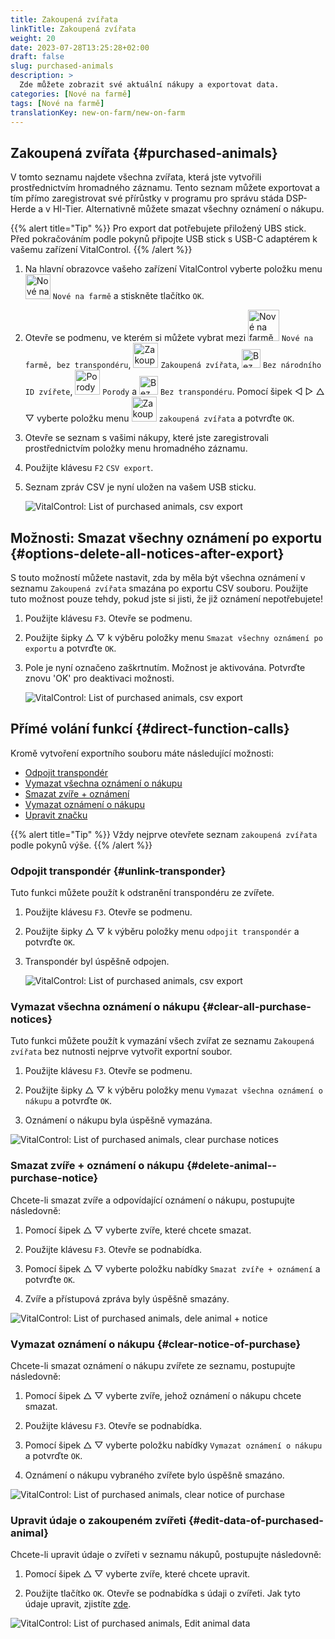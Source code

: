 ```yaml
---
title: Zakoupená zvířata
linkTitle: Zakoupená zvířata
weight: 20
date: 2023-07-28T13:25:28+02:00
draft: false
slug: purchased-animals
description: >
  Zde můžete zobrazit své aktuální nákupy a exportovat data.
categories: [Nové na farmě]
tags: [Nové na farmě]
translationKey: new-on-farm/new-on-farm
---
```

## Zakoupená zvířata {#purchased-animals}

V tomto seznamu najdete všechna zvířata, která jste vytvořili prostřednictvím hromadného záznamu. Tento seznam můžete exportovat a tím přímo zaregistrovat své přírůstky v programu pro správu stáda DSP-Herde a v HI-Tier. Alternativně můžete smazat všechny oznámení o nákupu.

{{% alert title="Tip" %}}
Pro export dat potřebujete přiložený UBS stick. Před pokračováním podle pokynů připojte USB stick s USB-C adaptérem k vašemu zařízení VitalControl.
{{% /alert %}}

1. Na hlavní obrazovce vašeho zařízení VitalControl vyberte položku menu <img src="/icons/main/new-on-farm.svg" width="40" align="bottom" alt="Nové na farmě" /> `Nové na farmě` a stiskněte tlačítko `OK`.

2. Otevře se podmenu, ve kterém si můžete vybrat mezi <img src="/icons/registration/new-on-farm-no-transponder.svg" width="50" align="bottom" alt="Nové na farmě, bez transpondéru" /> `Nové na farmě, bez transpondéru`, <img src="/icons/main/new-on-farm.svg" width="40" align="bottom" alt="Zakoupená zvířata" /> `Zakoupená zvířata`, <img src="/icons/registration/no-eartag-number.svg" width="30" align="bottom" alt="Bez národního ID zvířete" /> `Bez národního ID zvířete`, <img src="/icons/main/births.svg" width="40" align="bottom" alt="Porody" /> `Porody` a <img src="/icons/registration/no-transponder.svg" width="30" align="bottom" alt="Bez transpondéru" /> `Bez transpondéru`. Pomocí šipek ◁ ▷ △ ▽ vyberte položku menu <img src="/icons/main/new-on-farm.svg" width="40" align="bottom" alt="Zakoupená zvířata" /> `zakoupená zvířata` a potvrďte `OK`.

3. Otevře se seznam s vašimi nákupy, které jste zaregistrovali prostřednictvím položky menu hromadného záznamu.

4. Použijte klávesu `F2` `CSV export`.

5. Seznam zpráv CSV je nyní uložen na vašem USB sticku.


    ![VitalControl: List of purchased animals, csv export](../images/purchasedanimals.png "Zakoupená zvířata, export csv ")

## Možnosti: Smazat všechny oznámení po exportu {#options-delete-all-notices-after-export}

S touto možností můžete nastavit, zda by měla být všechna oznámení v seznamu `Zakoupená zvířata` smazána po exportu CSV souboru. Použijte tuto možnost pouze tehdy, pokud jste si jisti, že již oznámení nepotřebujete!

1. Použijte klávesu `F3`. Otevře se podmenu.

2. Použijte šipky △ ▽ k výběru položky menu `Smazat všechny oznámení po exportu` a potvrďte `OK`.

3. Pole je nyní označeno zaškrtnutím. Možnost je aktivována. Potvrďte znovu 'OK' pro deaktivaci možnosti. 

    ![VitalControl: List of purchased animals, csv export](../images/delete-all.png "Smazat všechny oznámení po exportu")    

## Přímé volání funkcí {#direct-function-calls}

Kromě vytvoření exportního souboru máte následující možnosti:

- [Odpojit transpondér](#unlink-transponder)
- [Vymazat všechna oznámení o nákupu](#clear-all-purchase-notices)
- [Smazat zvíře + oznámení](#delete-animal--purchase-notice)
- [Vymazat oznámení o nákupu](#clear-notice-of-purchase)
- [Upravit značku](#edit-data-of-purchased-animal)

{{% alert title="Tip" %}}
Vždy nejprve otevřete seznam `zakoupená zvířata` podle pokynů výše.
{{% /alert %}}

### Odpojit transpondér {#unlink-transponder}

Tuto funkci můžete použít k odstranění transpondéru ze zvířete.

1. Použijte klávesu `F3`. Otevře se podmenu.

2. Použijte šipky △ ▽ k výběru položky menu `odpojit transpondér` a potvrďte `OK`.

3. Transpondér byl úspěšně odpojen.

    ![VitalControl: List of purchased animals, csv export](../images/unlink-transponder.png "Zakoupená zvířata, odpojit transpondér")

### Vymazat všechna oznámení o nákupu {#clear-all-purchase-notices}

Tuto funkci můžete použít k vymazání všech zvířat ze seznamu `Zakoupená zvířata` bez nutnosti nejprve vytvořit exportní soubor.

1. Použijte klávesu `F3`. Otevře se podmenu.

2. Použijte šipky △ ▽ k výběru položky menu `Vymazat všechna oznámení o nákupu` a potvrďte `OK`.

3. Oznámení o nákupu byla úspěšně vymazána.

![VitalControl: List of purchased animals, clear purchase notices](../images/clear.png "Clear all purchase notices ")

### Smazat zvíře + oznámení o nákupu {#delete-animal--purchase-notice}

Chcete-li smazat zvíře a odpovídající oznámení o nákupu, postupujte následovně:

1. Pomocí šipek △ ▽ vyberte zvíře, které chcete smazat.

2. Použijte klávesu `F3`. Otevře se podnabídka.

3. Pomocí šipek △ ▽ vyberte položku nabídky `Smazat zvíře + oznámení` a potvrďte `OK`.

4. Zvíře a přístupová zpráva byly úspěšně smazány.

![VitalControl: List of purchased animals, dele animal + notice](../images/delete.png "Delete animal + notice")

### Vymazat oznámení o nákupu {#clear-notice-of-purchase}
 
Chcete-li smazat oznámení o nákupu zvířete ze seznamu, postupujte následovně:

1. Pomocí šipek △ ▽ vyberte zvíře, jehož oznámení o nákupu chcete smazat.

2. Použijte klávesu `F3`. Otevře se podnabídka.

3. Pomocí šipek △ ▽ vyberte položku nabídky `Vymazat oznámení o nákupu` a potvrďte `OK`.

4. Oznámení o nákupu vybraného zvířete bylo úspěšně smazáno.

![VitalControl: List of purchased animals, clear notice of purchase](../images/clearnotice.png "Clear notice of purchase")

### Upravit údaje o zakoupeném zvířeti {#edit-data-of-purchased-animal}

Chcete-li upravit údaje o zvířeti v seznamu nákupů, postupujte následovně:

1. Pomocí šipek △ ▽ vyberte zvíře, které chcete upravit.

2. Použijte tlačítko `OK`. Otevře se podnabídka s údaji o zvířeti. Jak tyto údaje upravit, zjistíte [zde](/cs/docs/actions/edit/#edit-animal-data).

![VitalControl: List of purchased animals, Edit animal data](../images/edit.png "Edit data of purchased animal")
